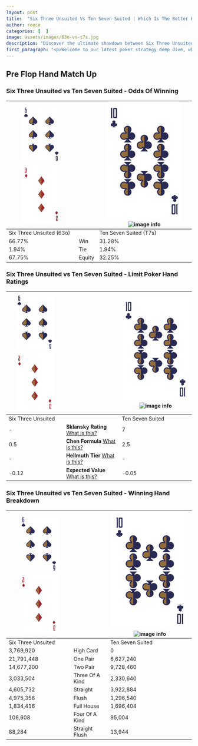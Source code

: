 ```yaml
---
layout: post
title:  "Six Three Unsuited Vs Ten Seven Suited | Which Is The Better Hand In Poker? A Complete Guide"
author: reece
categories: [  ]
image: assets/images/63o-vs-t7s.jpg
description: "Discover the ultimate showdown between Six Three Unsuited and Ten Seven Suited in poker! Uncover the odds, strategies, and scenarios where one hand triumphs over the other. Get ready to up your poker game with this thrilling analysis."
first_paragraph: "<p>Welcome to our latest poker strategy deep dive, where we're pitting two distinct hands against each other in a high-stakes showdown: Six Three Unsuited vs Ten Seven Suited.</p><p>In the dynamic world of poker, every decision counts, and knowing which hand holds the upper hand is key to your success at the table.</p><p>In this article, we'll dissect these two hands, explore the scenarios where one dominates the other, and equip you with the knowledge to make strategic choices that can tip the odds in your favor.</p><p>Get ready to unravel the intriguing dynamics of these poker hands and elevate your game to new heights.</p>"
---
```




[comment]: # (sp0)

## Pre Flop Hand Match Up

<div class="table hand-ratings" markdown="1"> 



### Six Three Unsuited vs Ten Seven Suited - Odds Of Winning


    
| ![image info](assets/images/hand1/6.png) ![image info](assets/images/hand1/3o.png) |  | ![image info](assets/images/hand2/T.png) ![image info](assets/images/hand2/7s.png) |
| -------- | -------- | -------- |
| Six Three Unsuited (63o) |  | Ten Seven Suited (T7s) |
| 66.77% | Win | 31.28% |
| 1.94% | Tie | 1.94% |
| 67.75% | Equity | 32.25% |




[comment]: # (sp1)



### Six Three Unsuited vs Ten Seven Suited - Limit Poker Hand Ratings


    
| ![image info](assets/images/hand1/6.png) ![image info](assets/images/hand1/3o.png) |  | ![image info](assets/images/hand2/T.png) ![image info](assets/images/hand2/7s.png) |
| -------- | -------- | -------- |
| Six Three Unsuited |  | Ten Seven Suited |
| - | **Sklansky Rating** [What is this?](/sklansky-rating-explained) | 7 |
| 0.5 | **Chen Formula** [What is this?](/chen-formula-explained) | 2.5 |
| - | **Hellmuth Tier** [What is this?](/Hellmuth-tier-explained) | - |
| -0.12 | **Expected Value** [What is this?](/expected-value-explained) | -0.05 |




[comment]: # (sp2)



### Six Three Unsuited vs Ten Seven Suited - Winning Hand Breakdown


    
| ![image info](assets/images/hand1/6.png) ![image info](assets/images/hand1/3o.png) |  | ![image info](assets/images/hand2/T.png) ![image info](assets/images/hand2/7s.png) |
| -------- | -------- | -------- |
| Six Three Unsuited |  | Ten Seven Suited |
| 3,769,920 | High Card | 0 |
| 21,791,448 | One Pair | 6,627,240 |
| 14,677,200 | Two Pair | 9,728,460 |
| 3,033,504 | Three Of A Kind | 2,330,640 |
| 4,605,732 | Straight | 3,922,884 |
| 4,975,356 | Flush | 1,296,540 |
| 1,834,416 | Full House | 1,696,404 |
| 106,608 | Four Of A Kind | 95,004 |
| 88,284 | Straight Flush | 13,944 |




[comment]: # (sp3)



</div>

[comment]: # (sp4)



[comment]: # (sp5)

